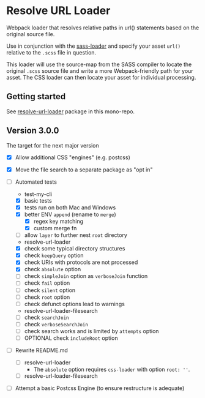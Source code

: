 # Resolve URL Loader

Webpack loader that resolves relative paths in url() statements based on the original source file.

Use in conjunction with the [sass-loader](https://www.npmjs.com/package/sass-loader) and specify your asset `url()` relative to the `.scss` file in question.

This loader will use the source-map from the SASS compiler to locate the original `.scss` source file and write a more Webpack-friendly path for your asset. The CSS loader can then locate your asset for individual processing.


## Getting started

See [resolve-url-loader](packages/resolve-url-loader/README.md) package in this mono-repo.


## Version 3.0.0

The target for the next major version

- [x] Allow additional CSS "engines" (e.g. postcss)

- [x] Move the file search to a separate package as "opt in"

- [ ] Automated tests

  * test-my-cli
  - [x] basic tests
  - [x] tests run on both Mac and Windows
  - [x] better ENV `append` (rename to `merge`)
    - [x] regex key matching
    - [x] custom merge fn
  - [ ] allow `layer` to further nest `root` directory

  * resolve-url-loader
  - [x] check some typical directory structures
  - [x] check `keepQuery` option
  - [x] check URIs with protocols are not processed
  - [x] check `absolute` option
  - [ ] check `simpleJoin` option as `verboseJoin` function
  - [ ] check `fail` option
  - [ ] check `silent` option
  - [ ] check `root` option
  - [ ] check defunct options lead to warnings

  * resolve-url-loader-filesearch
  - [ ] check `searchJoin`
  - [ ] check `verboseSearchJoin`
  - [ ] check search works and is limited by `attempts` option
  - [ ] OPTIONAL check `includeRoot` option

- [ ] Rewrite README.md
  - [ ] resolve-url-loader
    * The `absolute` option requires `css-loader` with option `root: ''`.
  - [ ] resolve-url-loader-filesearch

- [ ] Attempt a basic Postcss Engine (to ensure restructure is adequate)
